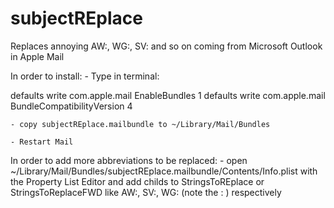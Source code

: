 subjectREplace
==============

Replaces annoying AW:, WG:, SV: and so on coming from Microsoft Outlook in Apple Mail


In order to install:
	- Type in terminal:

defaults write com.apple.mail EnableBundles 1
defaults write com.apple.mail BundleCompatibilityVersion 4

	- copy subjectREplace.mailbundle to ~/Library/Mail/Bundles

	- Restart Mail

In order to add more abbreviations to be replaced:
	- open ~/Library/Mail/Bundles/subjectREplace.mailbundle/Contents/Info.plist with the Property List Editor and add childs to StringsToREplace or StringsToReplaceFWD like AW:, SV:, WG: (note the : ) respectively
